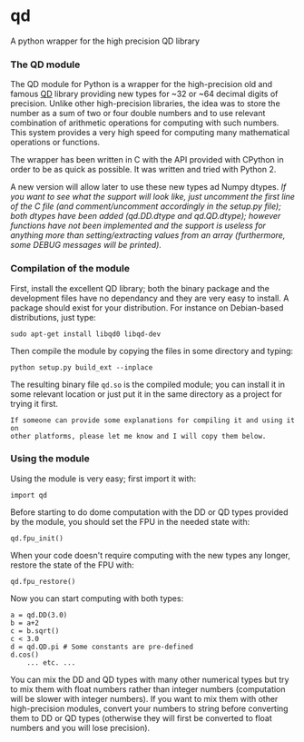 # qd
A python wrapper for the high precision QD library

### The QD module

The QD module for Python is a wrapper for the high-precision old and famous [QD](http://crd.lbl.gov/~dhbailey/mpdist/) library providing new types for ~32 or ~64 decimal digits of precision. Unlike other high-precision libraries, the idea was to store the number as a sum of two or four double numbers and to use relevant combination of arithmetic operations for computing with such numbers. This system provides a very high speed for computing many mathematical operations or functions.

The wrapper has been written in C with the API provided with CPython in order to be as quick as possible. It was written and tried with Python 2.

A new version will allow later to use these new types ad Numpy dtypes. *If you want to see what the support will look like, just uncomment the first line of the C file (and comment/uncomment accordingly in the setup.py file); both dtypes have been added (qd.DD.dtype and qd.QD.dtype); however functions have not been implemented and the support is useless for anything more than setting/extracting values from an array (furthermore, some DEBUG messages will be printed).*

### Compilation of the module

First, install the excellent QD library; both the binary package and the development files have no dependancy and they are very easy to install. A package should exist for your distribution. For instance on Debian-based distributions, just type:

    sudo apt-get install libqd0 libqd-dev

Then compile the module by copying the files in some directory and typing:

    python setup.py build_ext --inplace

The resulting binary file `qd.so` is the compiled module; you can install it in some relevant location or just put it in the same directory as a project for trying it first.

    If someone can provide some explanations for compiling it and using it on
    other platforms, please let me know and I will copy them below.

### Using the module

Using the module is very easy; first import it with:

    import qd

Before starting to do dome computation with the DD or QD types provided by the module, you should set the FPU in the needed state with:

    qd.fpu_init()

When your code doesn't require computing with the new types any longer, restore the state of the FPU with:

    qd.fpu_restore()

Now you can start computing with both types:

    a = qd.DD(3.0)
    b = a+2
    c = b.sqrt()
    c < 3.0
    d = qd.QD.pi # Some constants are pre-defined
    d.cos()
        ... etc. ...

You can mix the DD and QD types with many other numerical types but try to mix them with float numbers rather than integer numbers (computation will be slower with integer numbers). If you want to mix them with other high-precision modules, convert your numbers to string before converting them to DD or QD types (otherwise they will first be converted to float numbers and you will lose precision).
